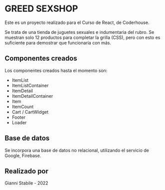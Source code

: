# GREED SEXSHOP

Este es un proyecto realizado para el Curso de React, de Coderhouse.

Se trata de una tienda de juguetes sexuales e indumentaria del rubro. Se muestran solo 12 productos para completar la grilla (CSS), pero con esto es suficiente para demostrar que funcionaría con más.

## Componentes creados

Los componentes creados hasta el momento son:

- ItemList
- ItemListContainer
- ItemDetail
- ItemDetailContainer
- Item
- ItemCount
- Cart / CartWidget
- Footer
- Loader

## Base de datos

Se incorpora una base de datos no relacional, utilizando el servicio de Google, Firebase.

## Realizado por

Gianni Stabile - 2022
